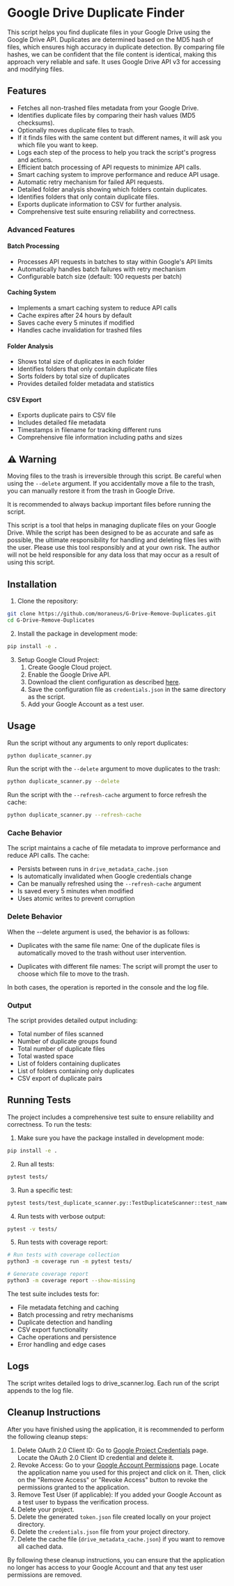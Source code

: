 # Google Drive Duplicate Finder

This script helps you find duplicate files in your Google Drive using the Google Drive API. 
Duplicates are determined based on the MD5 hash of files, which ensures high accuracy in duplicate detection. 
By comparing file hashes, we can be confident that the file content is identical, making this approach very reliable and safe.
It uses Google Drive API v3 for accessing and modifying files.

## Features

- Fetches all non-trashed files metadata from your Google Drive.
- Identifies duplicate files by comparing their hash values (MD5 checksums).
- Optionally moves duplicate files to trash.
- If it finds files with the same content but different names, it will ask you which file you want to keep.
- Logs each step of the process to help you track the script's progress and actions.
- Efficient batch processing of API requests to minimize API calls.
- Smart caching system to improve performance and reduce API usage.
- Automatic retry mechanism for failed API requests.
- Detailed folder analysis showing which folders contain duplicates.
- Identifies folders that only contain duplicate files.
- Exports duplicate information to CSV for further analysis.
- Comprehensive test suite ensuring reliability and correctness.

### Advanced Features

#### Batch Processing
- Processes API requests in batches to stay within Google's API limits
- Automatically handles batch failures with retry mechanism
- Configurable batch size (default: 100 requests per batch)

#### Caching System
- Implements a smart caching system to reduce API calls
- Cache expires after 24 hours by default
- Saves cache every 5 minutes if modified
- Handles cache invalidation for trashed files

#### Folder Analysis
- Shows total size of duplicates in each folder
- Identifies folders that only contain duplicate files
- Sorts folders by total size of duplicates
- Provides detailed folder metadata and statistics

#### CSV Export
- Exports duplicate pairs to CSV file
- Includes detailed file metadata
- Timestamps in filename for tracking different runs
- Comprehensive file information including paths and sizes

## ⚠️ Warning
Moving files to the trash is irreversible through this script. Be careful when using the `--delete` argument. If you accidentally move a file to the trash, you can manually restore it from the trash in Google Drive.

It is recommended to always backup important files before running the script.

This script is a tool that helps in managing duplicate files on your Google Drive. While the script has been designed to be as accurate and safe as possible, the ultimate responsibility for handling and deleting files lies with the user. 
Please use this tool responsibly and at your own risk. 
The author will not be held responsible for any data loss that may occur as a result of using this script.

## Installation

1. Clone the repository:
```bash
git clone https://github.com/moraneus/G-Drive-Remove-Duplicates.git
cd G-Drive-Remove-Duplicates
```

2. Install the package in development mode:
```bash
pip install -e .
```

3. Setup Google Cloud Project:
	1. Create Google Cloud project.
	2. Enable the Google Drive API.
	3. Download the client configuration as described [here](https://developers.google.com/drive/api/v3/quickstart/python).
	4. Save the configuration file as `credentials.json` in the same directory as the script.
	5. Add your Google Account as a test user.

## Usage
Run the script without any arguments to only report duplicates:
```bash
python duplicate_scanner.py
```

Run the script with the `--delete` argument to move duplicates to the trash:
```bash
python duplicate_scanner.py --delete
```

Run the script with the `--refresh-cache` argument to force refresh the cache:
```bash
python duplicate_scanner.py --refresh-cache
```

### Cache Behavior
The script maintains a cache of file metadata to improve performance and reduce API calls. The cache:
- Persists between runs in `drive_metadata_cache.json`
- Is automatically invalidated when Google credentials change
- Can be manually refreshed using the `--refresh-cache` argument
- Is saved every 5 minutes when modified
- Uses atomic writes to prevent corruption

### Delete Behavior
When the --delete argument is used, the behavior is as follows:

- Duplicates with the same file name: One of the duplicate files is automatically moved to the trash without user intervention.

- Duplicates with different file names: The script will prompt the user to choose which file to move to the trash.

In both cases, the operation is reported in the console and the log file.

### Output
The script provides detailed output including:
- Total number of files scanned
- Number of duplicate groups found
- Total number of duplicate files
- Total wasted space
- List of folders containing duplicates
- List of folders containing only duplicates
- CSV export of duplicate pairs

## Running Tests

The project includes a comprehensive test suite to ensure reliability and correctness. To run the tests:

1. Make sure you have the package installed in development mode:
```bash
pip install -e .
```

2. Run all tests:
```bash
pytest tests/
```

3. Run a specific test:
```bash
pytest tests/test_duplicate_scanner.py::TestDuplicateScanner::test_name
```

4. Run tests with verbose output:
```bash
pytest -v tests/
```

5. Run tests with coverage report:
```bash
# Run tests with coverage collection
python3 -m coverage run -m pytest tests/

# Generate coverage report
python3 -m coverage report --show-missing
```

The test suite includes tests for:
- File metadata fetching and caching
- Batch processing and retry mechanisms
- Duplicate detection and handling
- CSV export functionality
- Cache operations and persistence
- Error handling and edge cases

## Logs
The script writes detailed logs to drive_scanner.log. Each run of the script appends to the log file.

## Cleanup Instructions

After you have finished using the application, it is recommended to perform the following cleanup steps:

1. Delete OAuth 2.0 Client ID: Go to [Google Project Credentials](https://console.cloud.google.com/apis/credentials) page. Locate the OAuth 2.0 Client ID credential and delete it.
2. Revoke Access: Go to your [Google Account Permissions](https://myaccount.google.com/permissions) page. Locate the application name you used for this project and click on it. Then, click on the "Remove Access" or "Revoke Access" button to revoke the permissions granted to the application.
3. Remove Test User (if applicable): If you added your Google Account as a test user to bypass the verification process.
4. Delete your project.
5. Delete the generated `token.json` file created locally on your project directory.
6. Delete the `credentials.json` file from your project directory.
7. Delete the cache file (`drive_metadata_cache.json`) if you want to remove all cached data.

By following these cleanup instructions, you can ensure that the application no longer has access to your Google Account and that any test user permissions are removed.

